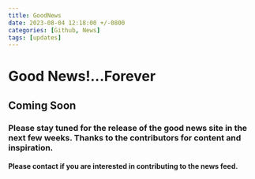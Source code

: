 ```yaml
---
title: GoodNews
date: 2023-08-04 12:18:00 +/-0800
categories: [Github, News]
tags: [updates]
---
```


# Good News!...Forever 

## Coming Soon


### Please stay tuned for the release of the good news site in the next few weeks. Thanks to the contributors for content and inspiration.

#### Please contact if you are interested in contributing to the news feed.

